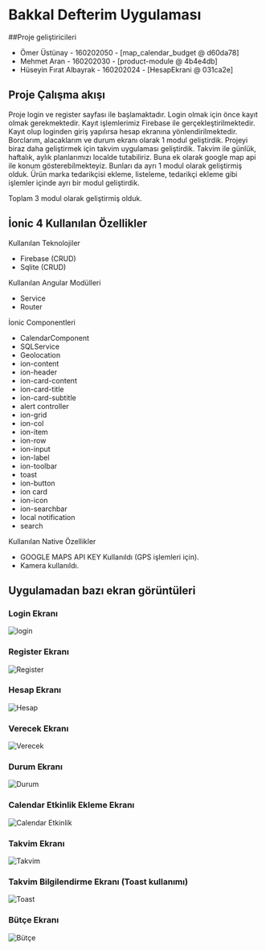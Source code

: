 # Bakkal Defterim Uygulaması


##Proje geliştiricileri

- Ömer Üstünay - 160202050 - [map_calendar_budget @ d60da78]
- Mehmet Aran - 160202030 - [product-module @ 4b4e4db]
- Hüseyin Fırat Albayrak - 160202024 - [HesapEkrani @ 031ca2e]

## Proje Çalışma akışı

Proje login ve register sayfası ile başlamaktadır.
Login olmak için önce kayıt olmak gerekmektedir. Kayıt işlemlerimiz Firebase ile gerçekleştirilmektedir. 
Kayıt olup loginden giriş yapılırsa hesap ekranına yönlendirilmektedir. Borclarım, alacaklarım ve durum ekranı olarak 1 modul geliştirdik.
Projeyi biraz daha geliştirmek için takvim uygulaması geliştirdik. Takvim ile günlük, haftalık, aylık planlarımızı localde tutabiliriz. Buna ek olarak google map api ile konum gösterebilmekteyiz. Bunları da ayrı 1 modul olarak geliştirmiş olduk.
Ürün marka tedarikçisi ekleme, listeleme, tedarikçi ekleme gibi işlemler içinde ayrı bir modul geliştirdik.

Toplam 3 modul olarak geliştirmiş olduk.

## İonic 4 Kullanılan Özellikler
Kullanılan Teknolojiler 
- Firebase (CRUD)
- Sqlite (CRUD)

Kullanılan Angular Modülleri 
- Service 
- Router

İonic Componentleri 
- CalendarComponent
- SQLService
- Geolocation
- ion-content
- ion-header
- ion-card-content
- ion-card-title
- ion-card-subtitle
- alert controller
- ion-grid
- ion-col
- ion-item
- ion-row
- ion-input
- ion-label
- ion-toolbar
- toast
- ion-button
- ion card
- ion-icon
- ion-searchbar
- local notification
- search

Kullanılan Native Özellikler
- GOOGLE MAPS API KEY Kullanıldı (GPS işlemleri için).
- Kamera kullanıldı.


## Uygulamadan bazı ekran görüntüleri 


### Login Ekranı
 ![login](https://raw.githubusercontent.com/2019-BLM441/app-160202050/master/img/1.png=250x)
 
 
### Register Ekranı
 ![Register](https://raw.githubusercontent.com/2019-BLM441/app-160202050/master/img/2.png)
  
  
### Hesap Ekranı
 ![Hesap](https://raw.githubusercontent.com/2019-BLM441/app-160202050/master/img/3.png)
 
 
### Verecek Ekranı
 ![Verecek](https://raw.githubusercontent.com/2019-BLM441/app-160202050/master/img/5.png)
 
 
### Durum Ekranı
 ![Durum](https://raw.githubusercontent.com/2019-BLM441/app-160202050/master/img/6.png)
 
 
### Calendar Etkinlik Ekleme Ekranı
 ![Calendar Etkinlik](https://raw.githubusercontent.com/2019-BLM441/app-160202050/master/img/9.png)


### Takvim Ekranı 
 ![Takvim](https://raw.githubusercontent.com/2019-BLM441/app-160202050/master/img/7.png)
 
 
###  Takvim Bilgilendirme Ekranı (Toast kullanımı)
 ![Toast](https://raw.githubusercontent.com/2019-BLM441/app-160202050/master/img/8.png)
 
 
###  Bütçe Ekranı
 ![Bütçe](https://raw.githubusercontent.com/2019-BLM441/app-160202050/master/img/10.png)
